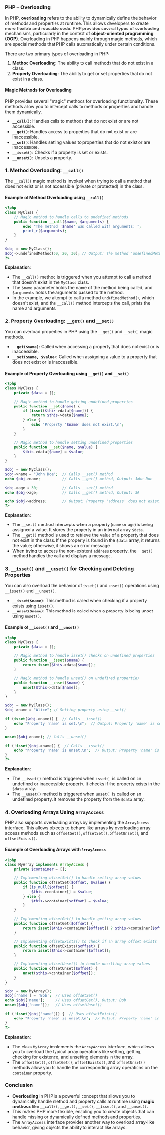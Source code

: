 ### PHP – Overloading

In PHP, **overloading** refers to the ability to dynamically define the behavior of methods and properties at runtime. This allows developers to create more flexible and reusable code. PHP provides several types of overloading mechanisms, particularly in the context of **object-oriented programming (OOP)**. Overloading in PHP happens mainly through magic methods, which are special methods that PHP calls automatically under certain conditions.

There are two primary types of overloading in PHP:

1. **Method Overloading**: The ability to call methods that do not exist in a class.
2. **Property Overloading**: The ability to get or set properties that do not exist in a class.

#### Magic Methods for Overloading

PHP provides several "magic" methods for overloading functionality. These methods allow you to intercept calls to methods or properties and handle them dynamically.

- **`__call()`**: Handles calls to methods that do not exist or are not accessible.
- **`__get()`**: Handles access to properties that do not exist or are inaccessible.
- **`__set()`**: Handles setting values to properties that do not exist or are inaccessible.
- **`__isset()`**: Checks if a property is set or exists.
- **`__unset()`**: Unsets a property.

### 1. Method Overloading: `__call()`

The `__call()` magic method is invoked when trying to call a method that does not exist or is not accessible (private or protected) in the class.

#### Example of Method Overloading using `__call()`

```php
<?php
class MyClass {
    // Magic method to handle calls to undefined methods
    public function __call($name, $arguments) {
        echo "The method '$name' was called with arguments: ";
        print_r($arguments);
    }
}

$obj = new MyClass();
$obj->undefinedMethod(10, 20, 30); // Output: The method 'undefinedMethod' was called with arguments: Array ( [0] => 10 [1] => 20 [2] => 30 )
?>
```

**Explanation**:
- The `__call()` method is triggered when you attempt to call a method that doesn't exist in the `MyClass` class.
- The `$name` parameter holds the name of the method being called, and `$arguments` holds the arguments passed to the method.
- In the example, we attempt to call a method `undefinedMethod()`, which doesn't exist, and the `__call()` method intercepts the call, prints the name and arguments.

### 2. Property Overloading: `__get()` and `__set()`

You can overload properties in PHP using the `__get()` and `__set()` magic methods.

- **`__get($name)`**: Called when accessing a property that does not exist or is inaccessible.
- **`__set($name, $value)`**: Called when assigning a value to a property that does not exist or is inaccessible.

#### Example of Property Overloading using `__get()` and `__set()`

```php
<?php
class MyClass {
    private $data = [];

    // Magic method to handle getting undefined properties
    public function __get($name) {
        if (isset($this->data[$name])) {
            return $this->data[$name];
        } else {
            echo "Property '$name' does not exist.\n";
        }
    }

    // Magic method to handle setting undefined properties
    public function __set($name, $value) {
        $this->data[$name] = $value;
    }
}

$obj = new MyClass();
$obj->name = "John Doe";  // Calls __set() method
echo $obj->name;          // Calls __get() method, Output: John Doe

$obj->age = 30;           // Calls __set() method
echo $obj->age;           // Calls __get() method, Output: 30

echo $obj->address;       // Output: Property 'address' does not exist.
?>
```

**Explanation**:
- The `__set()` method intercepts when a property (`name` or `age`) is being assigned a value. It stores the property in an internal array `$data`.
- The `__get()` method is used to retrieve the value of a property that does not exist in the class. If the property is found in the `$data` array, it returns the value; otherwise, it shows an error message.
- When trying to access the non-existent `address` property, the `__get()` method handles the call and displays a message.

### 3. `__isset()` and `__unset()` for Checking and Deleting Properties

You can also overload the behavior of `isset()` and `unset()` operations using `__isset()` and `__unset()`.

- **`__isset($name)`**: This method is called when checking if a property exists using `isset()`.
- **`__unset($name)`**: This method is called when a property is being unset using `unset()`.

#### Example of `__isset()` and `__unset()`

```php
<?php
class MyClass {
    private $data = [];

    // Magic method to handle isset() checks on undefined properties
    public function __isset($name) {
        return isset($this->data[$name]);
    }

    // Magic method to handle unset() on undefined properties
    public function __unset($name) {
        unset($this->data[$name]);
    }
}

$obj = new MyClass();
$obj->name = "Alice"; // Setting property using __set()

if (isset($obj->name)) {  // Calls __isset()
    echo "Property 'name' is set.\n";  // Output: Property 'name' is set.
}

unset($obj->name); // Calls __unset()

if (!isset($obj->name)) {  // Calls __isset()
    echo "Property 'name' is unset.\n";  // Output: Property 'name' is unset.
}
?>
```

**Explanation**:
- The `__isset()` method is triggered when `isset()` is called on an undefined or inaccessible property. It checks if the property exists in the `$data` array.
- The `__unset()` method is triggered when `unset()` is called on an undefined property. It removes the property from the `$data` array.

### 4. Overloading Arrays Using `ArrayAccess`

PHP also supports overloading arrays by implementing the `ArrayAccess` interface. This allows objects to behave like arrays by overloading array access methods such as `offsetGet()`, `offsetSet()`, `offsetUnset()`, and `offsetExists()`.

#### Example of Overloading Arrays with `ArrayAccess`

```php
<?php
class MyArray implements ArrayAccess {
    private $container = [];

    // Implementing offsetSet() to handle setting array values
    public function offsetSet($offset, $value) {
        if (is_null($offset)) {
            $this->container[] = $value;
        } else {
            $this->container[$offset] = $value;
        }
    }

    // Implementing offsetGet() to handle getting array values
    public function offsetGet($offset) {
        return isset($this->container[$offset]) ? $this->container[$offset] : null;
    }

    // Implementing offsetExists() to check if an array offset exists
    public function offsetExists($offset) {
        return isset($this->container[$offset]);
    }

    // Implementing offsetUnset() to handle unsetting array values
    public function offsetUnset($offset) {
        unset($this->container[$offset]);
    }
}

$obj = new MyArray();
$obj['name'] = 'Bob';  // Uses offsetSet()
echo $obj['name'];     // Uses offsetGet(), Output: Bob
unset($obj['name']);   // Uses offsetUnset()

if (!isset($obj['name'])) {  // Uses offsetExists()
    echo "Property 'name' is unset.\n";  // Output: Property 'name' is unset.
}
?>
```

**Explanation**:
- The class `MyArray` implements the `ArrayAccess` interface, which allows you to overload the typical array operations like setting, getting, checking for existence, and unsetting elements in the array.
- The `offsetSet()`, `offsetGet()`, `offsetExists()`, and `offsetUnset()` methods allow you to handle the corresponding array operations on the `container` property.

### Conclusion

- **Overloading** in PHP is a powerful concept that allows you to dynamically handle method and property calls at runtime using **magic methods** like `__call()`, `__get()`, `__set()`, `__isset()`, and `__unset()`.
- This makes PHP more flexible, enabling you to create objects that can handle missing or dynamically defined methods and properties.
- The `ArrayAccess` interface provides another way to overload array-like behavior, giving objects the ability to interact like arrays.

